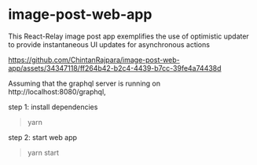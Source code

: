 # image-post-web-app

This React-Relay image post app exemplifies the use of optimistic updater to provide instantaneous UI updates for asynchronous actions

https://github.com/ChintanRajpara/image-post-web-app/assets/34347118/ff264b42-b2c4-4439-b7cc-39fe4a74438d

Assuming that the graphql server is running on http://localhost:8080/graphql,

step 1: install dependencies

> yarn

step 2: start web app

> yarn start

